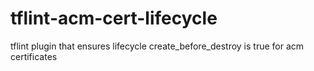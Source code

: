 # tflint-acm-cert-lifecycle
tflint plugin that ensures lifecycle create_before_destroy is true for acm certificates
